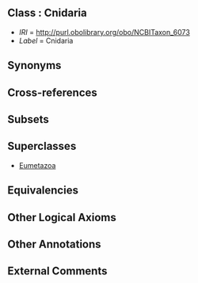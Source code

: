 
## Class : Cnidaria

 * *IRI* = http://purl.obolibrary.org/obo/NCBITaxon_6073
 * *Label* = Cnidaria

## Synonyms


## Cross-references


## Subsets


## Superclasses

 * [Eumetazoa](../../NCBITaxon/72/NCBITaxon_6072.md)

## Equivalencies


## Other Logical Axioms


## Other Annotations


## External Comments

